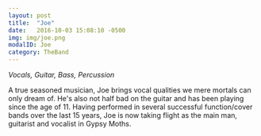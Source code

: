 ```yaml
---
layout: post
title:  "Joe"
date:   2016-10-03 15:08:10 -0500
img: img/joe.png
modalID: Joe
category: TheBand
---
```

*Vocals, Guitar, Bass, Percussion*

A true seasoned musician, Joe brings vocal qualities we mere mortals can only dream of. He's also not half bad on the guitar and has been playing since the age of 11. Having performed in several successful function/cover bands over the last 15 years, Joe is now taking flight as the main man, guitarist and vocalist in Gypsy Moths.
